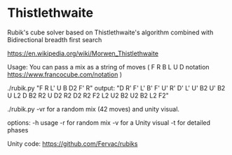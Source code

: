 # Thistlethwaite
Rubik's cube solver based on Thistlethwaite's algorithm combined with Bidirectional breadth first search

https://en.wikipedia.org/wiki/Morwen_Thistlethwaite

Usage:
You can pass a mix as a string of moves ( F R B L U D notation https://www.francocube.com/notation )

./rubik.py "F R L' U B D2 F' R"
output: "D R' F' L' B' F' U' R' D' L' U' B2 U' B2 U L2 D B2 R2 U D2 R2 D2 R2 F2 L2 U2 B2 U2 B2 L2 F2"

./rubik.py -vr  for a random mix (42 moves) and unity visual.

options:
-h usage
-r for random mix
-v for a Unity visual
-t for detailed phases

Unity code: https://github.com/Fervac/rubiks
